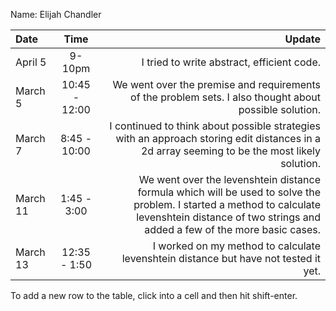 Name: Elijah Chandler

| Date     |     Time      |                                                                                                                                                                                              Update |
|:---------|:-------------:|----------------------------------------------------------------------------------------------------------------------------------------------------------------------------------------------------:|
| April 5  |    9-10pm     |                                                                                                                                                          I tried to write abstract, efficient code. |
| March 5  | 10:45 - 12:00 |                                                                                              We went over the premise and requirements of the problem sets. I also thought about possible solution. |
| March 7  | 8:45 - 10:00  |                                                        I continued to think about possible strategies with an approach storing edit distances in a 2d array seeming to be the most likely solution. |
| March 11 |  1:45 - 3:00  | We went over the levenshtein distance formula which will be used to solve the problem. I started a method to calculate levenshtein distance of two strings and added a few of the more basic cases. |
| March 13 | 12:35 - 1:50  |                                                                                                                I worked on my method to calculate levenshtein distance but have not tested it yet.  |


To add a new row to the table, click into a cell and then hit shift-enter.